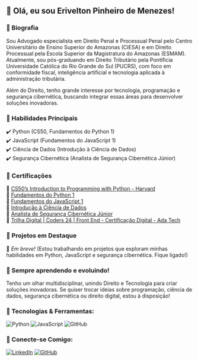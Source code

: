## 👋 Olá, eu sou Erivelton Pinheiro de Menezes!  

### 💼 Biografia  
Sou Advogado especialista em Direito Penal e Processual Penal pelo Centro Universitário de Ensino Superior do Amazonas (CIESA) e em Direito Processual pela Escola Superior da Magistratura do Amazonas (ESMAM). Atualmente, sou pós-graduando em Direito Tributário pela Pontifícia Universidade Católica do Rio Grande do Sul (PUCRS), com foco em conformidade fiscal, inteligência artificial e tecnologia aplicada à administração tributária.  

Além do Direito, tenho grande interesse por tecnologia, programação e segurança cibernética, buscando integrar essas áreas para desenvolver soluções inovadoras.  

### 📌 Habilidades Principais  
✔️ Python (CS50, Fundamentos do Python 1)  
✔️ JavaScript (Fundamentos do JavaScript 1)  
✔️ Ciência de Dados (Introdução à Ciência de Dados)  
✔️ Segurança Cibernética (Analista de Segurança Cibernética Júnior)  

### 📜 Certificações  
🔹 [CS50’s Introduction to Programming with Python - Harvard](https://certificates.cs50.io/9ca94f34-9ac9-4075-84bd-d2829235e6b0.pdf?size=letter)  
🔹 [Fundamentos do Python 1](https://www.credly.com/badges/70e8d294-57cc-428b-96c7-23ac4c9f07f0)  
🔹 [Fundamentos do JavaScript 1](https://www.credly.com/badges/0cce37fe-20d1-4c3b-b655-975316d77d8f)  
🔹 [Introdução à Ciência de Dados](https://www.credly.com/badges/d34d263c-9b64-49a0-b945-e335b85fac93)  
🔹 [Analista de Segurança Cibernética Júnior](https://www.credly.com/badges/bf868377-c146-440c-9832-3f7f176c59fa)  
🔹 [Trilha Digital | Coders 24 | Front End - Certificação Digital - Ada Tech](https://ada.tech/certificado?code=bb498f68-59d0-a095-76ea-1fc2e7b2672f)  

### 📂 Projetos em Destaque  
🔸 *Em breve!* (Estou trabalhando em projetos que exploram minhas habilidades em Python, JavaScript e segurança cibernética. Fique ligado!)  

### 🚀 Sempre aprendendo e evoluindo!  
Tenho um olhar multidisciplinar, unindo Direito e Tecnologia para criar soluções inovadoras. Se quiser trocar ideias sobre programação, ciência de dados, segurança cibernética ou direito digital, estou à disposição!  

### 🚀 Tecnologias & Ferramentas:
![Python](https://img.shields.io/badge/Python-3776AB?style=for-the-badge&logo=python&logoColor=white)
![JavaScript](https://img.shields.io/badge/JavaScript-F7DF1E?style=for-the-badge&logo=javascript&logoColor=black)
![GitHub](https://img.shields.io/badge/GitHub-181717?style=for-the-badge&logo=github&logoColor=white)

### 🔗 Conecte-se Comigo:
[![LinkedIn](https://img.shields.io/badge/LinkedIn-EriveltonMenezes-blue?style=for-the-badge&logo=linkedin)](https://br.linkedin.com/in/eriveltonmenezes-advogado)
[![GitHub](https://img.shields.io/badge/GitHub-eriveltonmenezes-black?style=for-the-badge&logo=github)](https://github.com/eriveltonmenezes)

